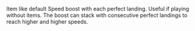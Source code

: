 Item like default Speed boost with each perfect landing. Useful if playing without items. The boost can stack with consecutive perfect landings to reach higher and higher speeds. 